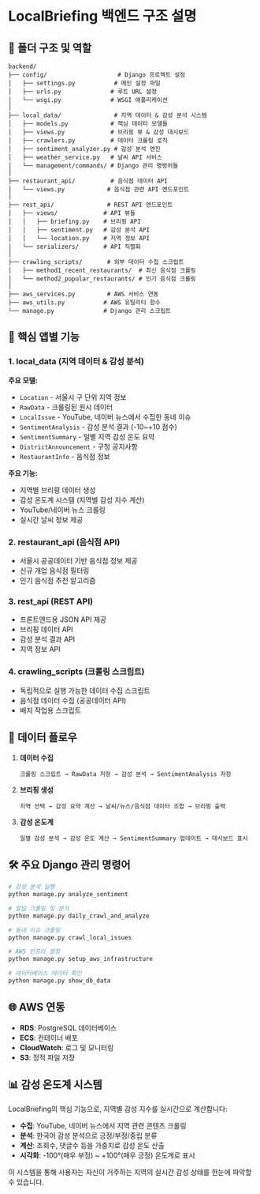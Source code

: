 # LocalBriefing 백엔드 구조 설명

## 📁 폴더 구조 및 역할

```
backend/
├── config/                    # Django 프로젝트 설정
│   ├── settings.py           # 메인 설정 파일
│   ├── urls.py              # 루트 URL 설정
│   └── wsgi.py              # WSGI 애플리케이션
│
├── local_data/               # 지역 데이터 & 감성 분석 시스템
│   ├── models.py            # 핵심 데이터 모델들
│   ├── views.py             # 브리핑 뷰 & 감성 대시보드
│   ├── crawlers.py          # 데이터 크롤링 로직
│   ├── sentiment_analyzer.py # 감성 분석 엔진
│   ├── weather_service.py   # 날씨 API 서비스
│   └── management/commands/ # Django 관리 명령어들
│
├── restaurant_api/          # 음식점 데이터 API
│   └── views.py            # 음식점 관련 API 엔드포인트
│
├── rest_api/               # REST API 엔드포인트
│   ├── views/             # API 뷰들
│   │   ├── briefing.py    # 브리핑 API
│   │   ├── sentiment.py   # 감성 분석 API
│   │   └── location.py    # 지역 정보 API
│   └── serializers/       # API 직렬화
│
├── crawling_scripts/       # 외부 데이터 수집 스크립트
│   ├── method1_recent_restaurants/  # 최신 음식점 크롤링
│   └── method2_popular_restaurants/ # 인기 음식점 크롤링
│
├── aws_services.py         # AWS 서비스 연동
├── aws_utils.py           # AWS 유틸리티 함수
└── manage.py              # Django 관리 스크립트
```

## 🎯 핵심 앱별 기능

### 1. local_data (지역 데이터 & 감성 분석)
**주요 모델:**
- `Location` - 서울시 구 단위 지역 정보
- `RawData` - 크롤링된 원시 데이터
- `LocalIssue` - YouTube, 네이버 뉴스에서 수집한 동네 이슈
- `SentimentAnalysis` - 감성 분석 결과 (-10~+10 점수)
- `SentimentSummary` - 일별 지역 감성 온도 요약
- `DistrictAnnouncement` - 구청 공지사항
- `RestaurantInfo` - 음식점 정보

**주요 기능:**
- 지역별 브리핑 데이터 생성
- 감성 온도계 시스템 (지역별 감성 지수 계산)
- YouTube/네이버 뉴스 크롤링
- 실시간 날씨 정보 제공

### 2. restaurant_api (음식점 API)
- 서울시 공공데이터 기반 음식점 정보 제공
- 신규 개업 음식점 필터링
- 인기 음식점 추천 알고리즘

### 3. rest_api (REST API)
- 프론트엔드용 JSON API 제공
- 브리핑 데이터 API
- 감성 분석 결과 API
- 지역 정보 API

### 4. crawling_scripts (크롤링 스크립트)
- 독립적으로 실행 가능한 데이터 수집 스크립트
- 음식점 데이터 수집 (공공데이터 API)
- 배치 작업용 스크립트

## 🔄 데이터 플로우

1. **데이터 수집**
   ```
   크롤링 스크립트 → RawData 저장 → 감성 분석 → SentimentAnalysis 저장
   ```

2. **브리핑 생성**
   ```
   지역 선택 → 감성 요약 계산 → 날씨/뉴스/음식점 데이터 조합 → 브리핑 출력
   ```

3. **감성 온도계**
   ```
   일별 감성 분석 → 감성 온도 계산 → SentimentSummary 업데이트 → 대시보드 표시
   ```

## 🛠 주요 Django 관리 명령어

```bash
# 감성 분석 실행
python manage.py analyze_sentiment

# 일일 크롤링 및 분석
python manage.py daily_crawl_and_analyze

# 동네 이슈 크롤링
python manage.py crawl_local_issues

# AWS 인프라 설정
python manage.py setup_aws_infrastructure

# 데이터베이스 데이터 확인
python manage.py show_db_data
```

## 🌐 AWS 연동

- **RDS**: PostgreSQL 데이터베이스
- **ECS**: 컨테이너 배포
- **CloudWatch**: 로그 및 모니터링
- **S3**: 정적 파일 저장

## 📊 감성 온도계 시스템

LocalBriefing의 핵심 기능으로, 지역별 감성 지수를 실시간으로 계산합니다:

- **수집**: YouTube, 네이버 뉴스에서 지역 관련 콘텐츠 크롤링
- **분석**: 한국어 감성 분석으로 긍정/부정/중립 분류
- **계산**: 조회수, 댓글수 등을 가중치로 감성 온도 산출
- **시각화**: -100°(매우 부정) ~ +100°(매우 긍정) 온도계로 표시

이 시스템을 통해 사용자는 자신이 거주하는 지역의 실시간 감성 상태를 한눈에 파악할 수 있습니다.